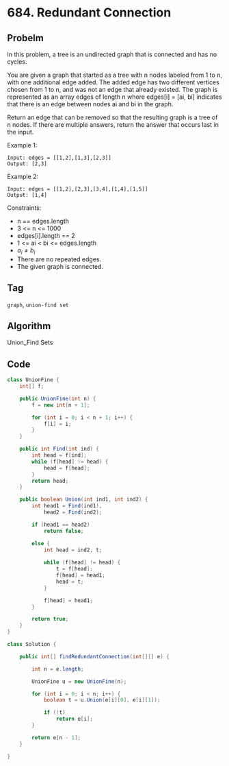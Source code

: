 # 684. Redundant Connection

## Probelm

In this problem, a tree is an undirected graph that is connected and has no cycles.

You are given a graph that started as a tree with n nodes labeled from 1 to n, with one additional edge added. The added edge has two different vertices chosen from 1 to n, and was not an edge that already existed. The graph is represented as an array edges of length n where edges[i] = [ai, bi] indicates that there is an edge between nodes ai and bi in the graph.

Return an edge that can be removed so that the resulting graph is a tree of n nodes. If there are multiple answers, return the answer that occurs last in the input.

Example 1:
```
Input: edges = [[1,2],[1,3],[2,3]]
Output: [2,3]
```

Example 2:
```
Input: edges = [[1,2],[2,3],[3,4],[1,4],[1,5]]
Output: [1,4]
```

Constraints:
- n == edges.length
- 3 <= n <= 1000
- edges[i].length == 2
- 1 <= ai < bi <= edges.length
- $a_i \neq b_i$
- There are no repeated edges.
- The given graph is connected.

## Tag  
```graph```, ```union-find set```

## Algorithm  
Union_Find Sets

## Code
```java
class UnionFine {
    int[] f;

    public UnionFine(int n) {
        f = new int[n + 1];

        for (int i = 0; i < n + 1; i++) {
            f[i] = i;
        }
    }

    public int Find(int ind) {
        int head = f[ind];
        while (f[head] != head) {
            head = f[head];
        }
        return head;
    }

    public boolean Union(int ind1, int ind2) {
        int head1 = Find(ind1),
            head2 = Find(ind2);

        if (head1 == head2)
            return false;

        else {
            int head = ind2, t;
            
            while (f[head] != head) {
                t = f[head];
                f[head] = head1;
                head = t;
            }

            f[head] = head1;
        }

        return true;
    }
}

class Solution {

    public int[] findRedundantConnection(int[][] e) {

        int n = e.length;

        UnionFine u = new UnionFine(n);

        for (int i = 0; i < n; i++) {
            boolean t = u.Union(e[i][0], e[i][1]);

            if (!t)
                return e[i];
        }

        return e[n - 1];
    }

}
```